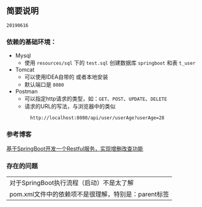## 简要说明

`20190616`
### 依赖的基础环境：
+ Mysql
    - 使用 `resources/sql` 下的 `test.sql` 创建数据库 `springboot` 和表 `t_user`
+ Tomcat
    - 可以使用IDEA自带的 或者本地安装
    - 默认端口是 `8080`
+ Postman 
    - 可以指定http请求的类型，如：`GET`、`POST`、`UPDATE`、`DELETE`
    - 请求的URL的写法，与浏览器中的类似
      ```
        http://localhost:8080/api/user/userAge?userAge=28
      ```
### 参考博客
[基于SpringBoot开发一个Restful服务，实现增删改查功能](http://www.panchengming.com/2018/01/10/pancm67/)

### 存在的问题
|   |
|---|
|对于SpringBoot执行流程（启动）不是太了解|
|pom.xml文件中的依赖项不是很理解，特别是：parent标签|



